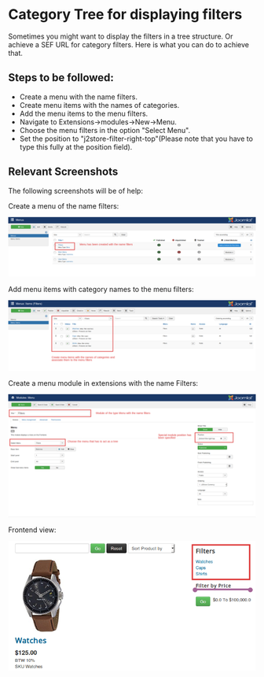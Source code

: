 # Category Tree for displaying filters

Sometimes you might want to display the filters in a tree structure. Or achieve a SEF URL for category filters. Here is what you can do to achieve that.

## Steps to be followed:

*  Create a menu with the name filters.
*  Create menu items with the names of categories.
*  Add the menu items to the menu filters.
* Navigate to Extensions->modules->New->Menu.
* Choose the menu filters in the option "Select Menu".
*  Set the position to "j2store-filter-right-top"(Please note that you have to type this fully at the position field).

## Relevant Screenshots

The following screenshots will be of help:

Create a menu of the name filters:

![](./assets/images/categorytree1.png)

Add menu items with category names to the menu filters:

![](./assets/images/categorytree2.png)

Create a menu module in extensions with the name Filters:

![](./assets/images/categorytree3.png)

Frontend view:

![](./assets/images/categorytree4.png)
